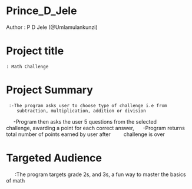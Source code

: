 # Prince_D_Jele
Author          : P D Jele  (@Umlamulankunzi)

# Project title   
    : Math Challenge

# Project Summary 
     :-The program asks user to choose type of challenge i.e from
        subtraction, multiplication, addition or division
      -Program then asks the user 5 questions from the selected
         challenge, awarding a point for each correct answer,
      -Program returns total number of points earned by user after
         challenge is over
                  
# Targeted Audience
       :The program targets grade 2s, and 3s, a fun way to master the
        basics of math

